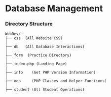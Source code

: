 # Database Management 

### Directory Structure 

```
WebDev/
├── css  (All Website CSS) 
│  
├── db   (All Database Interactions)
│   
├── form  (Practice Directory) 
│  
├── index.php (Landing Page)
|
├── info    (Get PHP Version Information)
│  
├── oop     (PHP Classes and Helper Functions) 
│   
├── student (All Student Operations) 
```